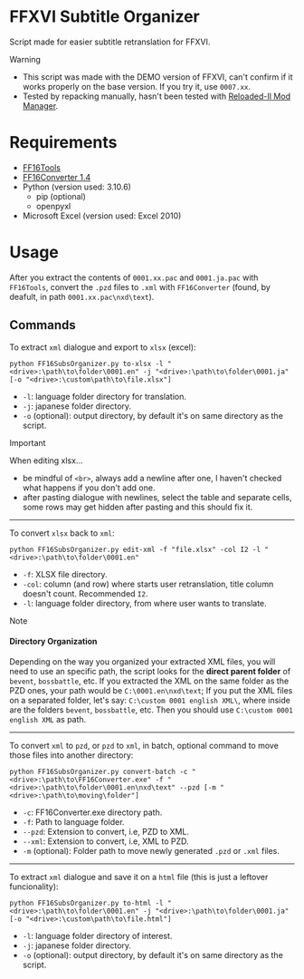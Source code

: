 # FFXVI Subtitle Organizer
Script made for easier subtitle retranslation for FFXVI.

> [!WARNING]
> * This script was made with the DEMO version of FFXVI, can't confirm if it works properly on the base version. If you try it, use `0007.xx`.
> * Tested by repacking manually, hasn't been tested with [Reloaded-II Mod Manager](https://github.com/Reloaded-Project/Reloaded-II).
# Requirements
* [FF16Tools](https://github.com/Nenkai/FF16Tools)
* [FF16Converter 1.4](https://github.com/KillzXGaming/FF16Converter)
* Python (version used: 3.10.6)
	* pip (optional)
	* openpyxl
* Microsoft Excel (version used: Excel 2010)
# Usage
After you extract the contents of `0001.xx.pac` and `0001.ja.pac` with `FF16Tools`, convert the `.pzd` files to `.xml` with `FF16Converter` (found, by deafult, in path `0001.xx.pac\nxd\text`).
## Commands
To extract `xml` dialogue and export to `xlsx` (excel):
```shell
python FF16SubsOrganizer.py to-xlsx -l "<drive>:\path\to\folder\0001.en" -j "<drive>:\path\to\folder\0001.ja" [-o "<drive>:\custom\path\to\file.xlsx"]
```
* `-l`: language folder directory for translation.
* `-j`: japanese folder directory.
* `-o` (optional): output directory, by default it's on same directory as the script.

> [!IMPORTANT]
> When editing xlsx...
> * be mindful of `<br>`, always add a newline after one, I haven't checked what happens if you don't add one.
> * after pasting dialogue with newlines, select the table and separate cells, some rows may get hidden after pasting and this should fix it.

---
To convert `xlsx` back to `xml`:
```shell
python FF16SubsOrganizer.py edit-xml -f "file.xlsx" -col I2 -l "<drive>:\path\to\folder\0001.en"
```
* `-f`: XLSX file directory.
* `-col`: column (and row) where starts user retranslation, title column doesn't count. Recommended `I2`.
* `-l`: language folder directory, from where user wants to translate.

> [!NOTE]
> #### Directory Organization
> Depending on the way you organized your extracted XML files, you will need to use an specific path, the script looks for the **direct parent folder** of `bevent`, `bossbattle`, etc. If you extracted the XML on the same folder as the PZD ones, your path would be `C:\0001.en\nxd\text`; If you put the XML files on a separated folder, let's say: `C:\custom 0001 english XML\`, where inside are the folders `bevent`, `bossbattle`, etc. Then you should use `C:\custom 0001 english XML` as path.
---
To convert `xml` to `pzd`, or `pzd` to `xml`, in batch, optional command to move those files into another directory:
```shell
python FF16SubsOrganizer.py convert-batch -c "<drive>:\path\to\FF16Converter.exe" -f "<drive>:\path\to\folder\0001.en\nxd\text" --pzd [-m "<drive>:\path\to\moving\folder"]
```
* `-c`: FF16Converter.exe directory path.
* `-f`: Path to language folder.
* `--pzd`: Extension to convert, i.e, PZD to XML.
* `--xml`: Extension to convert, i.e, XML to PZD.
* `-m` (optional): Folder path to move newly generated `.pzd` or `.xml` files.
---
To extract `xml` dialogue and save it on a `html` file (this is just a leftover funcionality):
```shell
python FF16SubsOrganizer.py to-html -l "<drive>:\path\to\folder\0001.en" -j "<drive>:\path\to\folder\0001.ja" [-o "<drive>:\custom\path\to\file.html"]
```
* `-l`: language folder directory of interest.
* `-j`: japanese folder directory.
* `-o` (optional): output directory, by default it's on same directory as the script.
